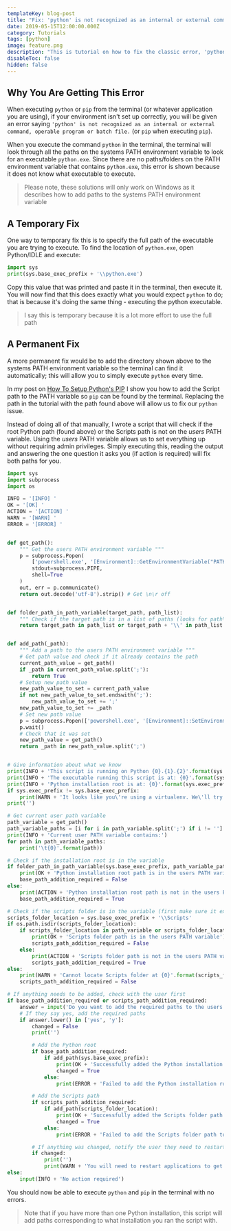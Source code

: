 ```yaml
---
templateKey: blog-post
title: "Fix: 'python' is not recognized as an internal or external command"
date: 2019-05-15T12:00:00.000Z
category: Tutorials
tags: [python]
image: feature.png
description: "This is tutorial on how to fix the classic error, 'python' is not recognized as an internal or external command, operable program or batch file, when trying to call Python from a terminal"
disableToc: false
hidden: false
---
```


## Why You Are Getting This Error
When executing `python` or `pip` from the terminal (or whatever application you are using), if your environment isn't set up correctly, you will be given an error saying `'python' is not recognized as an internal or external command, operable program or batch file.` (or `pip` when executing `pip`).

When you execute the command `python` in the terminal, the terminal will look through all the paths on the systems PATH environment variable to look for an executable `python.exe`. Since there are no paths/folders on the PATH environment variable that contains `python.exe`, this error is shown because it does not know what executable to execute.

> Please note, these solutions will only work on Windows as it describes how to add paths to the systems PATH environment variable

## A Temporary Fix
One way to temporary fix this is to specify the full path of the executable you are trying to execute. To find the location of `python.exe`, open Python/IDLE and execute:

```python
import sys
print(sys.base_exec_prefix + '\\python.exe')
```

Copy this value that was printed and paste it in the terminal, then execute it. You will now find that this does exactly what you would expect `python` to do; that is because it's doing the same thing - executing the python executable. 

> I say this is temporary because it is a lot more effort to use the full path

## A Permanent Fix
A more permanent fix would be to add the directory shown above to the systems PATH environment variable so the terminal can find it automatically; this will allow you to simply execute `python` every time. 

In my post on [How To Setup Python's PIP](/blog/post/how-to-setup-pythons-pip/) I show you how to add the Script path to the PATH variable so `pip` can be found by the terminal. Replacing the path in the tutorial with the path found above will allow us to fix our `python` issue.

Instead of doing all of that manually, I wrote a script that will check if the root Python path (found above) or the Scripts path is not on the *users* PATH variable. Using the *users* PATH variable allows us to set everything up without requiring admin privileges. Simply executing this, reading the output and answering the one question it asks you (if action is required) will fix both paths for you.

```python
import sys
import subprocess
import os

INFO = '[INFO] '
OK = '[OK] '
ACTION = '[ACTION] '
WARN = '[WARN] '
ERROR = '[ERROR] '


def get_path():
    """ Get the users PATH environment variable """
    p = subprocess.Popen(
        ['powershell.exe', '[Environment]::GetEnvironmentVariable("PATH", "User")'],
        stdout=subprocess.PIPE,
        shell=True
    )
    out, err = p.communicate()
    return out.decode('utf-8').strip() # Get \n\r off


def folder_path_in_path_variable(target_path, path_list):
    """ Check if the target path is in a list of paths (looks for path\ also) """
    return target_path in path_list or target_path + '\\' in path_list


def add_path(_path):
    """ Add a path to the users PATH environment variable """
    # Get path value and check if it already contains the path
    current_path_value = get_path()
    if _path in current_path_value.split(';'):
        return True
    # Setup new path value
    new_path_value_to_set = current_path_value
    if not new_path_value_to_set.endswith(';'):
        new_path_value_to_set += ';'
    new_path_value_to_set += _path
    # Set new path value
    p = subprocess.Popen(['powershell.exe', '[Environment]::SetEnvironmentVariable("PATH", "{0}", "User")'.format(new_path_value_to_set)], stdout=subprocess.PIPE, shell=True)
    p.wait()
    # Check that it was set
    new_path_value = get_path()
    return _path in new_path_value.split(';')


# Give information about what we know
print(INFO + 'This script is running on Python {0}.{1}.{2}'.format(sys.version_info.major, sys.version_info.minor, sys.version_info.micro))
print(INFO + 'The executable running this script is at: {0}'.format(sys.executable))
print(INFO + 'Python installation root is at: {0}'.format(sys.exec_prefix))
if sys.exec_prefix != sys.base_exec_prefix:
    print(WARN + 'It looks like you\'re using a virtualenv. We\'ll try to add the base Python version to make things easier.')
print('')

# Get current user path variable
path_variable = get_path()
path_variable_paths = [i for i in path_variable.split(';') if i != '']
print(INFO + 'Current user PATH variable contains:')
for path in path_variable_paths:
    print('\t{0}'.format(path))

# Check if the installation root is in the variable
if folder_path_in_path_variable(sys.base_exec_prefix, path_variable_paths):
    print(OK + 'Python installation root path is in the users PATH variable')
    base_path_addition_required = False
else:
    print(ACTION + 'Python installation root path is not in the users PATH variable')
    base_path_addition_required = True

# Check if the scripts folder is in the variable (first make sure it exists)
scripts_folder_location = sys.base_exec_prefix + '\\Scripts'
if os.path.isdir(scripts_folder_location):
    if scripts_folder_location in path_variable or scripts_folder_location + '\\' in path_variable:
        print(OK + 'Scripts folder path is in the users PATH variable')
        scripts_path_addition_required = False
    else:
        print(ACTION + 'Scripts folder path is not in the users PATH variable')
        scripts_path_addition_required = True
else:
    print(WARN + 'Cannot locate Scripts folder at {0}'.format(scripts_folder_location))
    scripts_path_addition_required = False

# If anything needs to be added, check with the user first
if base_path_addition_required or scripts_path_addition_required:
    answer = input('Do you want to add the required paths to the users path environment variable? ')
    # If they say yes, add the required paths
    if answer.lower() in ['yes', 'y']:
        changed = False
        print('')

        # Add the Python root
        if base_path_addition_required:
            if add_path(sys.base_exec_prefix):
                print(OK + 'Successfully added the Python installation root path to the users PATH variable')
                changed = True
            else:
                print(ERROR + 'Failed to add the Python installation root path to the users PATH variable')

        # Add the Scripts path
        if scripts_path_addition_required:
            if add_path(scripts_folder_location):
                print(OK + 'Successfully added the Scripts folder path to the users PATH variable')
                changed = True
            else:
                print(ERROR + 'Failed to add the Scripts folder path to the users PATH variable')

        # If anything was changed, notify the user they need to restart applications to get it
        if changed:
            print('')
            print(WARN + 'You will need to restart applications to get the new path variable value')
else:
    input(INFO + 'No action required')
```

You should now be able to execute `python` and `pip` in the terminal with no errors.

> Note that if you have more than one Python installation, this script will add paths corresponding to what installation you ran the script with.
